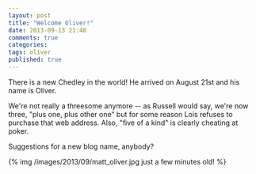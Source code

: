 ```yaml
---
layout: post
title: "Welcome Oliver!"
date: 2013-09-13 21:40
comments: true
categories: 
tags: oliver
published: true
---
```

There is a new Chedley in the world! He arrived on August 21st and his name is Oliver.

We're not really a threesome anymore -- as Russell would say, we're now three, "plus one, plus other one" but for some reason Lois refuses to purchase that web address. Also, "five of a kind" is clearly cheating at poker.

Suggestions for a new blog name, anybody?

{% img /images/2013/09/matt_oliver.jpg just a few minutes old! %}